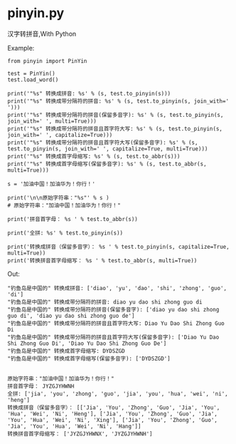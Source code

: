 pinyin.py
=========

汉字转拼音,With Python


Example:

    from pinyin import PinYin
    
    test = PinYin()
    test.load_word()
    
    print('"%s" 转换成拼音: %s' % (s, test.to_pinyin(s)))
    print('"%s" 转换成带分隔符的拼音: %s' % (s, test.to_pinyin(s, join_with=' ')))
    print('"%s" 转换成带分隔符的拼音(保留多音字): %s' % (s, test.to_pinyin(s, join_with=' ', multi=True)))
    print('"%s" 转换成带分隔符的拼音且首字符大写: %s' % (s, test.to_pinyin(s, join_with=' ', capitalize=True)))
    print('"%s" 转换成带分隔符的拼音且首字符大写(保留多音字): %s' % (s, test.to_pinyin(s, join_with=' ', capitalize=True, multi=True)))
    print('"%s" 转换成首字母缩写: %s' % (s, test.to_abbr(s)))
    print('"%s" 转换成首字母缩写(保留多音字): %s' % (s, test.to_abbr(s, multi=True)))

    s = '加油中国！加油华为！你行！'
    
    print('\n\n原始字符串："%s"' % s )
    # 原始字符串："加油中国！加油华为！你行！"
    
    print('拼音首字母： %s ' % test.to_abbr(s))
    
    print('全拼: %s' % test.to_pinyin(s))
    
    print('转换成拼音（保留多音字）： %s ' % test.to_pinyin(s, capitalize=True, multi=True))
    print('转换拼音首字母缩写： %s ' % test.to_abbr(s, multi=True))
    


Out:

    "钓鱼岛是中国的" 转换成拼音: ['diao', 'yu', 'dao', 'shi', 'zhong', 'guo', 'di']
    "钓鱼岛是中国的" 转换成带分隔符的拼音: diao yu dao shi zhong guo di
    "钓鱼岛是中国的" 转换成带分隔符的拼音(保留多音字): ['diao yu dao shi zhong guo di', 'diao yu dao shi zhong guo de']
    "钓鱼岛是中国的" 转换成带分隔符的拼音且首字符大写: Diao Yu Dao Shi Zhong Guo Di
    "钓鱼岛是中国的" 转换成带分隔符的拼音且首字符大写(保留多音字): ['Diao Yu Dao Shi Zhong Guo Di', 'Diao Yu Dao Shi Zhong Guo De']
    "钓鱼岛是中国的" 转换成首字母缩写: DYDSZGD
    "钓鱼岛是中国的" 转换成首字母缩写(保留多音字): ['DYDSZGD']
    
    
    原始字符串："加油中国！加油华为！你行！"
    拼音首字母： JYZGJYHWNH 
    全拼: ['jia', 'you', 'zhong', 'guo', 'jia', 'you', 'hua', 'wei', 'ni', 'heng']
    转换成拼音（保留多音字）： [['Jia', 'You', 'Zhong', 'Guo', 'Jia', 'You', 'Hua', 'Wei', 'Ni', 'Heng'], ['Jia', 'You', 'Zhong', 'Guo', 'Jia', 'You', 'Hua', 'Wei', 'Ni', 'Xing'], ['Jia', 'You', 'Zhong', 'Guo', 'Jia', 'You', 'Hua', 'Wei', 'Ni', 'Hang']] 
    转换拼音首字母缩写： ['JYZGJYHWNX', 'JYZGJYHWNH'] 
